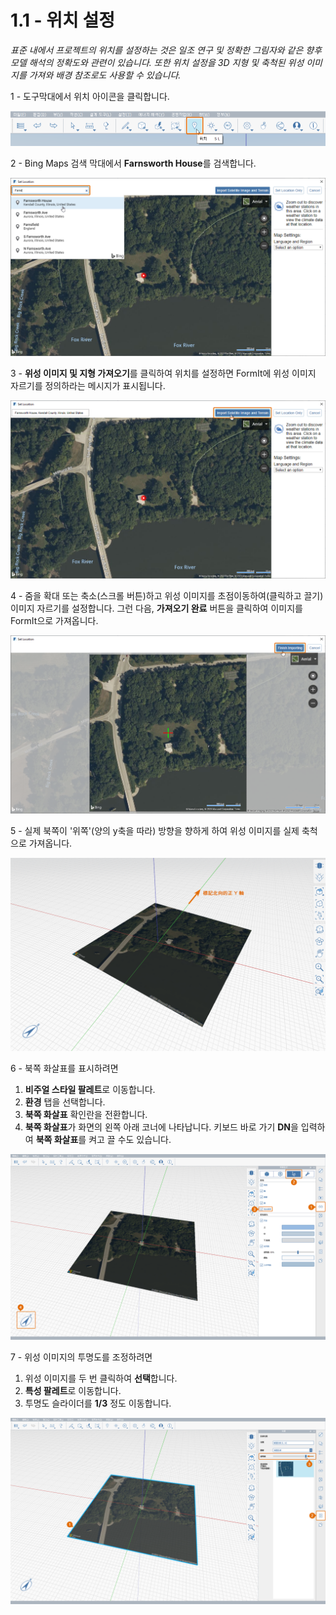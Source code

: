 # 1.1 - 위치 설정

_표준 내에서 프로젝트의 위치를 설정하는 것은 일조 연구 및 정확한 그림자와 같은 향후 모델 해석의 정확도와 관련이 있습니다. 또한 위치 설정을 3D 지형 및 축척된 위성 이미지를 가져와 배경 참조로도 사용할 수 있습니다._

1 - 도구막대에서 위치 아이콘을 클릭합니다.

![](<../../.gitbook/assets/0 (2).png>)

2 - Bing Maps 검색 막대에서 **Farnsworth House**를 검색합니다.

![](<../../.gitbook/assets/1 (20).png>)

3 - **위성 이미지 및 지형 가져오기**를 클릭하여 위치를 설정하면 FormIt에 위성 이미지 자르기를 정의하라는 메시지가 표시됩니다.

![](<../../.gitbook/assets/2 (13).png>)

4 - 줌을 확대 또는 축소(스크롤 버튼)하고 위성 이미지를 초점이동하여(클릭하고 끌기) 이미지 자르기를 설정합니다. 그런 다음, **가져오기 완료** 버튼을 클릭하여 이미지를 FormIt으로 가져옵니다.

![](<../../.gitbook/assets/3 (2).png>)

5 - 실제 북쪽이 '위쪽'(양의 y축을 따라) 방향을 향하게 하여 위성 이미지를 실제 축척으로 가져옵니다.

![](<../../.gitbook/assets/4 (14).png>)

6 - 북쪽 화살표를 표시하려면

1. **비주얼 스타일 팔레트**로 이동합니다.
2. **환경** 탭을 선택합니다.
3. **북쪽 화살표** 확인란을 전환합니다.
4. **북쪽 화살표**가 화면의 왼쪽 아래 코너에 나타납니다. 키보드 바로 가기 **DN**을 입력하여 **북쪽 화살표**를 켜고 끌 수도 있습니다.

![](<../../.gitbook/assets/5 (13).png>)

7 - 위성 이미지의 투명도를 조정하려면

1. 위성 이미지를 두 번 클릭하여 **선택**합니다.
2. **특성 팔레트**로 이동합니다.
3. 투명도 슬라이더를 **1/3** 정도 이동합니다.

![](<../../.gitbook/assets/6 (2).png>)

